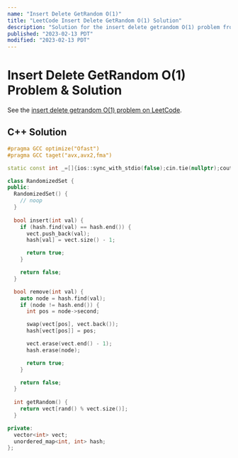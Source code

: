 ```yaml
---
name: "Insert Delete GetRandom O(1)"
title: "LeetCode Insert Delete GetRandom O(1) Solution"
description: "Solution for the insert delete getrandom O(1) problem from LeetCode."
published: "2023-02-13 PDT"
modified: "2023-02-13 PDT"
---
```


# Insert Delete GetRandom O(1) Problem & Solution

See the [insert delete getrandom O(1) problem on LeetCode](https://leetcode.com/problems/insert-delete-getrandom-o1).

## C++ Solution

```cpp
#pragma GCC optimize("Ofast")
#pragma GCC taget("avx,avx2,fma")

static const int _=[]{ios::sync_with_stdio(false);cin.tie(nullptr);cout.tie(nullptr);return 0;}();

class RandomizedSet {
public:
  RandomizedSet() {
    // noop
  }
  
  bool insert(int val) {
    if (hash.find(val) == hash.end()) {
      vect.push_back(val);
      hash[val] = vect.size() - 1;

      return true;
    }

    return false;
  }

  bool remove(int val) {
    auto node = hash.find(val);
    if (node != hash.end()) {
      int pos = node->second;

      swap(vect[pos], vect.back());
      hash[vect[pos]] = pos;

      vect.erase(vect.end() - 1);
      hash.erase(node);

      return true;
    }

    return false;
  }
  
  int getRandom() {
    return vect[rand() % vect.size()];
  }

private:
  vector<int> vect;
  unordered_map<int, int> hash;
};
```

